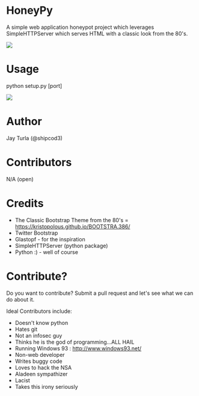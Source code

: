 HoneyPy
=======

A simple web application honeypot project which leverages SimpleHTTPServer which serves HTML with a classic look from the 80's.

<img src="https://raw.githubusercontent.com/shipcod3/honeypy/master/img/HoneyPY.PNG" />

Usage
=====

python setup.py [port]

<img src="https://raw.githubusercontent.com/shipcod3/honeypy/master/img/usage.PNG" />

Author
======
Jay Turla (@shipcod3)

Contributors
============
N/A (open)

Credits
=======
- The Classic Bootstrap Theme from the 80's = https://kristopolous.github.io/BOOTSTRA.386/
- Twitter Bootstrap
- Glastopf - for the inspiration
- SimpleHTTPServer (python package)
- Python :) - well of course

Contribute?
===========
Do you want to contribute? Submit a pull request and let's see what we can do about it. 

Ideal Contributors include:
- Doesn't know python
- Hates git
- Not an infosec guy
- Thinks he is the god of programming...ALL HAIL
- Running Windows 93 : http://www.windows93.net/
- Non-web developer
- Writes buggy code
- Loves to hack the NSA
- Aladeen sympathizer
- Lacist
- Takes this irony seriously
